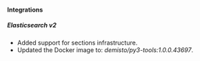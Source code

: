 
#### Integrations
##### Elasticsearch v2
- Added support for sections infrastructure.
- Updated the Docker image to: *demisto/py3-tools:1.0.0.43697*.
